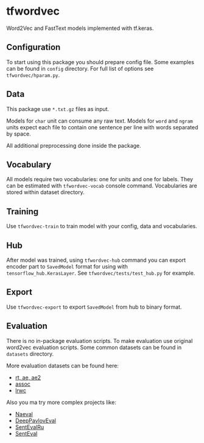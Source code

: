 # tfwordvec
Word2Vec and FastText models implemented with tf.keras.

## Configuration
To start using this package you should prepare config file.
Some examples can be found in `config` directory.
For full list of options see `tfwordvec/hparam.py`.

## Data
This package use `*.txt.gz` files as input.

Models for `char` unit can consume any raw text.
Models for `word` and `ngram` units expect each file to contain one sentence per line with words separated by space.

All additional preprocessing done inside the package.

## Vocabulary
All models require two vocabularies: one for units and one for labels.
They can be estimated with `tfwordvec-vocab` console command. 
Vocabularies are stored within dataset directory.

## Training
Use `tfwordvec-train` to train model with your config, data and vocabularies.

## Hub
After model was trained, using `tfwordvec-hub` command you can export encoder part to `SavedModel` format for using 
with `tensorflow_hub.KerasLayer`. 
See `tfwordvec/tests/test_hub.py` for example.

## Export
Use `tfwordvec-export` to export `SavedModel` from hub to binary format.

## Evaluation
There is no in-package evaluation scripts. 
To make evaluation use original word2vec evaluation scripts. 
Some common datasets can be found in `datasets` directory.

More evaluation datasets can be found here:
- [rt, ae, ae2](https://russe.nlpub.org/task/)
- [assoc](https://github.com/dkulagin/kartaslov)
- [lrwc](https://github.com/natasha/corus#load_toloka_lrwc)

Also you ma try more complex projects like:
-  [Naeval](https://github.com/natasha/naeval)
-  [DeepPavlovEval](https://github.com/deepmipt/deepPavlovEval)
-  [SentEvalRu](https://github.com/comptechml/SentEvalRu)
-  [SentEval](https://github.com/facebookresearch/SentEval)
